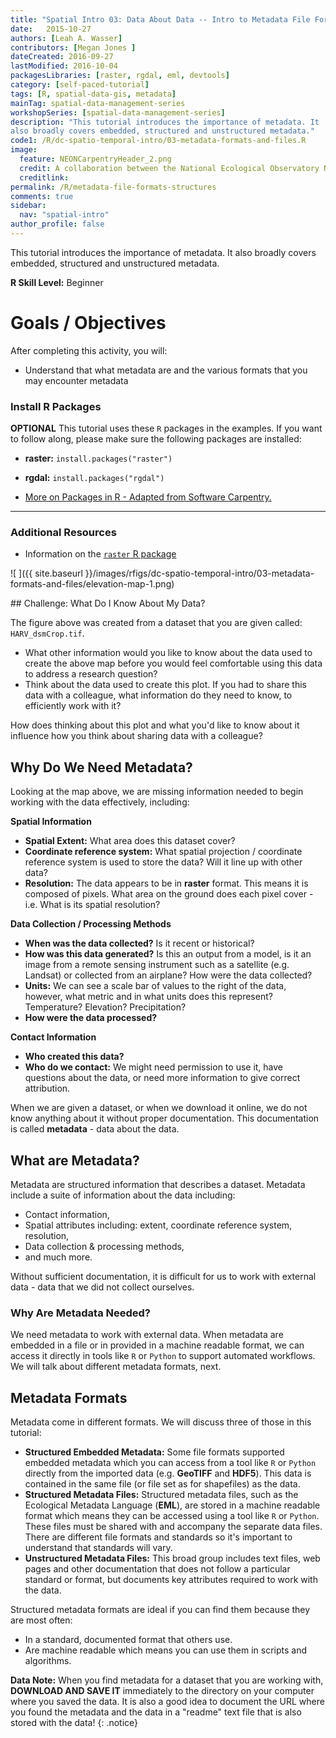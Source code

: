 ```yaml
---
title: "Spatial Intro 03: Data About Data -- Intro to Metadata File Formats and Structure"
date:   2015-10-27
authors: [Leah A. Wasser]
contributors: [Megan Jones ]
dateCreated: 2016-09-27
lastModified: 2016-10-04
packagesLibraries: [raster, rgdal, eml, devtools]
category: [self-paced-tutorial]
tags: [R, spatial-data-gis, metadata]
mainTag: spatial-data-management-series
workshopSeries: [spatial-data-management-series]
description: "This tutorial introduces the importance of metadata. It
also broadly covers embedded, structured and unstructured metadata."
code1: /R/dc-spatio-temporal-intro/03-metadata-formats-and-files.R
image:
  feature: NEONCarpentryHeader_2.png
  credit: A collaboration between the National Ecological Observatory Network (NEON) and Data Carpentry
  creditlink:
permalink: /R/metadata-file-formats-structures
comments: true
sidebar:
  nav: "spatial-intro"
author_profile: false
---
```



This tutorial introduces the importance of metadata. It
also broadly covers embedded, structured and unstructured metadata.

**R Skill Level:** Beginner

<div class="notice--success" markdown="1">


# Goals / Objectives

After completing this activity, you will:

* Understand that what metadata are and the various formats that you may
encounter metadata


### Install R Packages

**OPTIONAL** This tutorial uses these `R` packages in the examples.
 If you want to follow along, please make sure the following packages
 are installed:

* **raster:** `install.packages("raster")`
* **rgdal:** `install.packages("rgdal")`

* [More on Packages in R - Adapted from Software Carpentry.]({{site.baseurl}}R/Packages-In-R/)

****


### Additional Resources

* Information on the
<a href="http://cran.r-project.org/web/packages/raster/raster.pdf" target="_blank"> `raster` R package</a>

</div>

![ ]({{ site.baseurl }}/images/rfigs/dc-spatio-temporal-intro/03-metadata-formats-and-files/elevation-map-1.png)


<div class="notice--warning" markdown="1">
## Challenge: What Do I Know About My Data?

The figure above was created from a dataset that you are given called:
`HARV_dsmCrop.tif`.

* What other information would you like to know about the data
used to create the above map before you would feel comfortable using this data
to address a research question?
* Think about the data used to create this plot. If you had to share this data
with a colleague, what information do they need to know, to efficiently work
with it?

How does thinking about this plot and what you'd like to know about it influence
how you think about sharing data with a colleague?

</div>



## Why Do We Need Metadata?

Looking at the map above, we are missing information needed to begin working
with the data effectively, including:

**Spatial Information**

* **Spatial Extent:** What area does this dataset cover?
* **Coordinate reference system:** What spatial projection / coordinate reference
system is used to store the data? Will it line up with other data?
* **Resolution:** The data appears to be in **raster** format. This means it is
composed of pixels. What area on the ground does each pixel cover - i.e. What is
its spatial resolution?

**Data Collection / Processing Methods**

* **When was the data collected?** Is it recent or historical?
* **How was this data generated?** Is this an output from a model, is it an image
from a remote sensing instrument such as a satellite (e.g. Landsat) or collected
from an airplane? How were the data collected?
* **Units:** We can see a scale bar of values to the right of the data, however,
what metric and in what units does this represent? Temperature? Elevation? Precipitation?
* **How were the data processed?**

**Contact Information**

* **Who created this data?**
* **Who do we contact:** We might need permission to use it, have questions
about the data, or need more information to give correct attribution.

When we are given a dataset, or when we download it online, we do not know
anything about it without proper documentation. This documentation is called
**metadata** - data about the data.

## What are Metadata?
Metadata are structured information that describes a dataset. Metadata include
a suite of information about the data including:

* Contact information,
* Spatial attributes including: extent, coordinate reference system, resolution,
* Data collection & processing methods,
* and much more.

Without sufficient documentation, it is difficult for us to work with external
data - data that we did not collect ourselves.

### Why Are Metadata Needed?

We need metadata to work with external data. When metadata are embedded
in a file or in provided in a machine readable format, we can access it directly
in tools like `R` or `Python` to support automated workflows. We will talk about
different metadata formats, next.


## Metadata Formats

Metadata come in different formats. We will discuss three of those in this
tutorial:

* **Structured Embedded Metadata:** Some file formats supported embedded
metadata which you can access from a tool like `R` or `Python` directly from the
imported data (e.g. **GeoTIFF** and **HDF5**). This data is contained in the same
file (or file set as for shapefiles) as the data.
* **Structured Metadata Files:** Structured metadata files, such as the
Ecological Metadata Language (**EML**), are stored in a machine readable format
which means they can be accessed using a tool like `R` or `Python`. These files
must be shared with and accompany the separate data files. There are
different file formats and standards so it's important to understand that
standards will vary.
* **Unstructured Metadata Files:** This broad group includes text files,
web pages and other documentation that does not follow a particular standard or
format, but documents key attributes required to work with the data.

Structured metadata formats are ideal if you can find them because they are most
often:

* In a standard, documented format that others use.
* Are machine readable which means you can use them in scripts and algorithms.

<i class="fa fa-star"></i> **Data Note:** When you find metadata for a dataset
that you are working with, **DOWNLOAD AND SAVE IT** immediately to the directory
on your computer where you saved the data. It is also a good idea to document
the URL where you found the metadata and the data in a "readme" text file that
is also stored with the data!
{: .notice}
